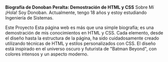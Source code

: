 **Biografía de Donoban Peralta: Demostración de HTML y CSS**
Sobre Mí
¡Hola! Soy Donoban. Actualmente, tengo 18 años y estoy estudiando Ingeniería de Sistemas.

Este Proyecto
Esta página web es más que una simple biografía; es una demostración de mis conocimientos en HTML y CSS. Cada elemento, desde el diseño hasta la estructura de la página, ha sido cuidadosamente creado utilizando técnicas de HTML y estilos personalizados con CSS. El diseño está inspirado en el universo oscuro y futurista de "Batman Beyond", con colores intensos y un aspecto moderno.
